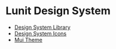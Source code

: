 # Lunit Design System

- [Design System Library](packages/design-system/)
- [Design System Icons](packages/design-system-icons/)
- [Mui Theme](packages/mui-theme/)

